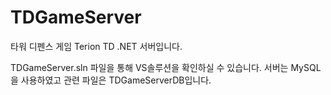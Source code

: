 # TDGameServer
타워 디펜스 게임 Terion TD .NET 서버입니다.  

TDGameServer.sln 파일을 통해 VS솔루션을 확인하실 수 있습니다.
서버는 MySQL을 사용하였고 관련 파일은 TDGameServerDB입니다.
